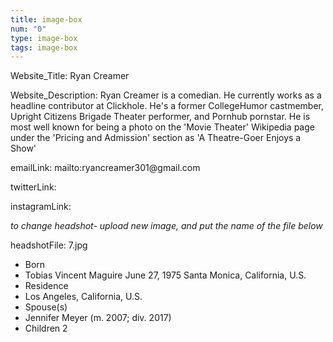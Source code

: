```yaml
---
title: image-box
num: "0"
type: image-box
tags: image-box
---
```

<p>Website_Title: Ryan Creamer</p>

<p>Website_Description: Ryan Creamer is a comedian. He currently works as a headline contributor at Clickhole. He's a former CollegeHumor castmember, Upright Citizens Brigade Theater performer, and Pornhub pornstar. He is most well known for being a photo on the 'Movie Theater' Wikipedia page under the 'Pricing and Admission' section as 'A Theatre-Goer Enjoys a Show'</p>

<p>emailLink: mailto:ryancreamer301@gmail.com</p>

<p>twitterLink:</p>

<p>instagramLink:</p>

*to change headshot- upload new image, and put the name of the file below*

<p>headshotFile: 7.jpg</p>

<ul>

<li>Born</li>
<li>Tobias Vincent Maguire June 27, 1975 Santa Monica, California, U.S.</li> 
<li>Residence</li>
<li>Los Angeles, California, U.S.</li> 
<li>Spouse(s)</li> 
<li>Jennifer Meyer (m. 2007; div. 2017) </li>
<li>Children 2</li>
<ul>